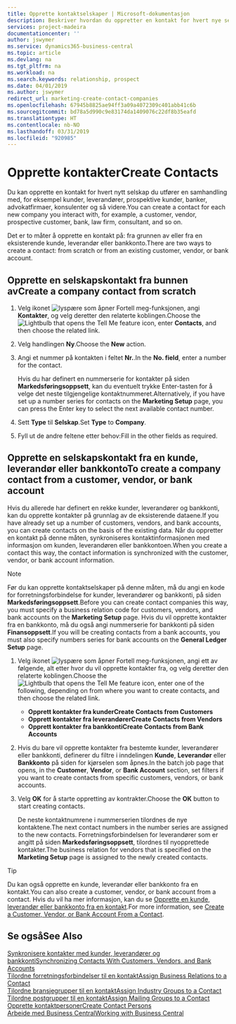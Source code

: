 ```yaml
---
title: Opprette kontaktselskaper | Microsoft-dokumentasjon
description: Beskriver hvordan du oppretter en kontakt for hvert nye selskap eller potensielle selskap du samhandler med eller har et forhold til.
services: project-madeira
documentationcenter: ''
author: jswymer
ms.service: dynamics365-business-central
ms.topic: article
ms.devlang: na
ms.tgt_pltfrm: na
ms.workload: na
ms.search.keywords: relationship, prospect
ms.date: 04/01/2019
ms.author: jswymer
redirect_url: marketing-create-contact-companies
ms.openlocfilehash: 67945b8825ae94ff3a09a4072309c401abb41c6b
ms.sourcegitcommit: bd78a5d990c9e83174da1409076c22df8b35eafd
ms.translationtype: HT
ms.contentlocale: nb-NO
ms.lasthandoff: 03/31/2019
ms.locfileid: "920985"
---
```

# <a name="create-contacts"></a><span data-ttu-id="6509d-103">Opprette kontakter</span><span class="sxs-lookup"><span data-stu-id="6509d-103">Create Contacts</span></span>
<span data-ttu-id="6509d-104">Du kan opprette en kontakt for hvert nytt selskap du utfører en samhandling med, for eksempel kunder, leverandører, prospektive kunder, banker, advokatfirmaer, konsulenter og så videre.</span><span class="sxs-lookup"><span data-stu-id="6509d-104">You can create a contact for each new company you interact with, for example, a customer, vendor, prospective customer, bank, law firm, consultant, and so on.</span></span>

<span data-ttu-id="6509d-105">Det er to måter å opprette en kontakt på: fra grunnen av eller fra en eksisterende kunde, leverandør eller bankkonto.</span><span class="sxs-lookup"><span data-stu-id="6509d-105">There are two ways to create a contact: from scratch or from an existing customer, vendor, or bank account.</span></span>

## <a name="create-a-company-contact-from-scratch"></a><span data-ttu-id="6509d-106">Opprette en selskapskontakt fra bunnen av</span><span class="sxs-lookup"><span data-stu-id="6509d-106">Create a company contact from scratch</span></span>
1. <span data-ttu-id="6509d-107">Velg ikonet ![lyspære som åpner Fortell meg-funksjonen](media/ui-search/search_small.png "Fortell hva du vil gjøre"), angi **Kontakter**, og velg deretter den relaterte koblingen.</span><span class="sxs-lookup"><span data-stu-id="6509d-107">Choose the ![Lightbulb that opens the Tell Me feature](media/ui-search/search_small.png "Tell me what you want to do") icon, enter **Contacts**, and then choose the related link.</span></span>
2. <span data-ttu-id="6509d-108">Velg handlingen **Ny**.</span><span class="sxs-lookup"><span data-stu-id="6509d-108">Choose the **New** action.</span></span>
3. <span data-ttu-id="6509d-109">Angi et nummer på kontakten i feltet **Nr.**.</span><span class="sxs-lookup"><span data-stu-id="6509d-109">In the **No. field**, enter a number for the contact.</span></span>

    <span data-ttu-id="6509d-110">Hvis du har definert en nummerserie for kontakter på siden **Markedsføringsoppsett**, kan du eventuelt trykke Enter-tasten for å velge det neste tilgjengelige kontaktnummeret.</span><span class="sxs-lookup"><span data-stu-id="6509d-110">Alternatively, if you have set up a number series for contacts on the **Marketing Setup** page, you can press the Enter key to select the next available contact number.</span></span>  
4. <span data-ttu-id="6509d-111">Sett **Type** til **Selskap**.</span><span class="sxs-lookup"><span data-stu-id="6509d-111">Set **Type** to **Company**.</span></span>
5. <span data-ttu-id="6509d-112">Fyll ut de andre feltene etter behov:</span><span class="sxs-lookup"><span data-stu-id="6509d-112">Fill in the other fields as required.</span></span>

## <a name="to-create-a-company-contact-from-a-customer-vendor-or-bank-account"></a><span data-ttu-id="6509d-113">Opprette en selskapskontakt fra en kunde, leverandør eller bankkonto</span><span class="sxs-lookup"><span data-stu-id="6509d-113">To create a company contact from a customer, vendor, or bank account</span></span>
<span data-ttu-id="6509d-114">Hvis du allerede har definert en rekke kunder, leverandører og bankkonti, kan du opprette kontakter på grunnlag av de eksisterende dataene.</span><span class="sxs-lookup"><span data-stu-id="6509d-114">If you have already set up a number of customers, vendors, and bank accounts, you can create contacts on the basis of the existing data.</span></span> <span data-ttu-id="6509d-115">Når du oppretter en kontakt på denne måten, synkroniseres kontaktinformasjonen med informasjon om kunden, leverandøren eller bankkontoen.</span><span class="sxs-lookup"><span data-stu-id="6509d-115">When you create a contact this way, the contact information is synchronized with the customer, vendor, or bank account information.</span></span>

> [!NOTE]  
>   <span data-ttu-id="6509d-116">Før du kan opprette kontaktselskaper på denne måten, må du angi en kode for forretningsforbindelse for kunder, leverandører og bankkonti, på siden **Markedsføringsoppsett**.</span><span class="sxs-lookup"><span data-stu-id="6509d-116">Before you can create contact companies this way, you must specify a business relation code for customers, vendors, and bank accounts on the **Marketing Setup** page.</span></span> <span data-ttu-id="6509d-117">Hvis du vil opprette kontakter fra en bankkonto, må du også angi nummerserie for bankkonti på siden **Finansoppsett**.</span><span class="sxs-lookup"><span data-stu-id="6509d-117">If you will be creating contacts from a bank accounts, you must also specify numbers series for bank accounts on the **General Ledger Setup** page.</span></span>

1. <span data-ttu-id="6509d-118">Velg ikonet ![lyspære som åpner Fortell meg-funksjonen](media/ui-search/search_small.png "Fortell hva du vil gjøre"), angi ett av følgende, alt etter hvor du vil opprette kontakter fra, og velg deretter den relaterte koblingen.</span><span class="sxs-lookup"><span data-stu-id="6509d-118">Choose the ![Lightbulb that opens the Tell Me feature](media/ui-search/search_small.png "Tell me what you want to do") icon, enter one of the following, depending on from where you want to create contacts, and then choose the related link.</span></span>
   * <span data-ttu-id="6509d-119">**Opprett kontakter fra kunder**</span><span class="sxs-lookup"><span data-stu-id="6509d-119">**Create Contacts from Customers**</span></span>
   * <span data-ttu-id="6509d-120">**Opprett kontakter fra leverandører**</span><span class="sxs-lookup"><span data-stu-id="6509d-120">**Create Contacts from Vendors**</span></span>
   * <span data-ttu-id="6509d-121">**Opprett kontakter fra bankkonti**</span><span class="sxs-lookup"><span data-stu-id="6509d-121">**Create Contacts from Bank Accounts**</span></span>
2. <span data-ttu-id="6509d-122">Hvis du bare vil opprette kontakter fra bestemte kunder, leverandører eller bankkonti, definerer du filtre i inndelingen **Kunde**, **Leverandør** eller **Bankkonto** på siden for kjørselen som åpnes.</span><span class="sxs-lookup"><span data-stu-id="6509d-122">In the batch job page that opens, in the **Customer**, **Vendor**, or **Bank Account** section, set filters if you want to create contacts from specific customers, vendors, or bank accounts.</span></span>
3. <span data-ttu-id="6509d-123">Velg **OK** for å starte oppretting av kontrakter.</span><span class="sxs-lookup"><span data-stu-id="6509d-123">Choose the **OK** button to start creating contacts.</span></span>

    <span data-ttu-id="6509d-124">De neste kontaktnumrene i nummerserien tilordnes de nye kontaktene.</span><span class="sxs-lookup"><span data-stu-id="6509d-124">The next contact numbers in the number series are assigned to the new contacts.</span></span> <span data-ttu-id="6509d-125">Forretningsforbindelsen for leverandører som er angitt på siden **Markedsføringsoppsett**, tilordnes til nyopprettede kontakter.</span><span class="sxs-lookup"><span data-stu-id="6509d-125">The business relation for vendors that is specified on the **Marketing Setup** page is assigned to the newly created contacts.</span></span>

> [!TIP]  
>   <span data-ttu-id="6509d-126">Du kan også opprette en kunde, leverandør eller bankkonto fra en kontakt.</span><span class="sxs-lookup"><span data-stu-id="6509d-126">You can also create a customer, vendor, or bank account from a contact.</span></span> <span data-ttu-id="6509d-127">Hvis du vil ha mer informasjon, kan du se [Opprette en kunde, leverandør eller bankkonto fra en kontakt](marketing-how-create-contacts-new-customers-vendors-bank-accounts.md).</span><span class="sxs-lookup"><span data-stu-id="6509d-127">For more information, see [Create a Customer, Vendor, or Bank Account From a Contact](marketing-how-create-contacts-new-customers-vendors-bank-accounts.md).</span></span>

## <a name="see-also"></a><span data-ttu-id="6509d-128">Se også</span><span class="sxs-lookup"><span data-stu-id="6509d-128">See Also</span></span>
[<span data-ttu-id="6509d-129">Synkronisere kontakter med kunder, leverandører og bankkonti</span><span class="sxs-lookup"><span data-stu-id="6509d-129">Synchronizing Contacts With Customers, Vendors, and Bank Accounts</span></span>](marketing-synchronize-contacts-customers-vendors-bank-accounts.md)  
[<span data-ttu-id="6509d-130">Tilordne forretningsforbindelser til en kontakt</span><span class="sxs-lookup"><span data-stu-id="6509d-130">Assign Business Relations to a Contact</span></span>](marketing-business-relations.md#AssignBusRelContact)  
[<span data-ttu-id="6509d-131">Tilordne bransjegrupper til en kontakt</span><span class="sxs-lookup"><span data-stu-id="6509d-131">Assign Industry Groups to a Contact</span></span>](marketing-industry-groups.md#AssignIndustryGroupContact)  
[<span data-ttu-id="6509d-132">Tilordne postgrupper til en kontakt</span><span class="sxs-lookup"><span data-stu-id="6509d-132">Assign Mailing Groups to a Contact</span></span>](marketing-mailing-groups.md#AssignMailGroupContact)  
[<span data-ttu-id="6509d-133">Opprette kontaktpersoner</span><span class="sxs-lookup"><span data-stu-id="6509d-133">Create Contact Persons</span></span>](marketing-create-contact-persons.md)  
[<span data-ttu-id="6509d-134">Arbeide med Business Central</span><span class="sxs-lookup"><span data-stu-id="6509d-134">Working with Business Central</span></span>](ui-work-product.md)
